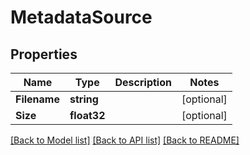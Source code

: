 # MetadataSource

## Properties

Name | Type | Description | Notes
------------ | ------------- | ------------- | -------------
**Filename** | **string** |  | [optional] 
**Size** | **float32** |  | [optional] 

[[Back to Model list]](../README.md#documentation-for-models) [[Back to API list]](../README.md#documentation-for-api-endpoints) [[Back to README]](../README.md)


